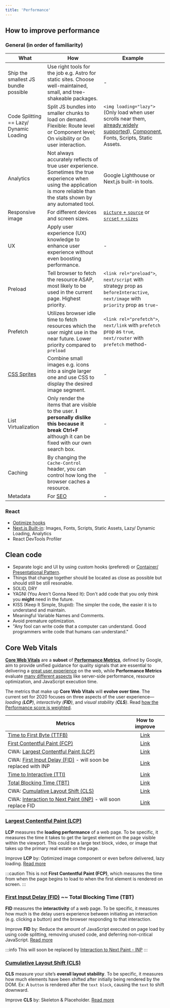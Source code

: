 ```yaml
---
title: 'Performance'
---
```


## How to improve performance

### General (in order of familiarity)

| What                                                      | How                                                                                                                                                                           | Example                                                                                                                                                                                                                               |
| --------------------------------------------------------- | ----------------------------------------------------------------------------------------------------------------------------------------------------------------------------- | ------------------------------------------------------------------------------------------------------------------------------------------------------------------------------------------------------------------------------------- |
| Ship the smallest JS bundle possible                      | Use right tools for the job e.g. Astro for static sites. Choose well-maintained, small, and tree-shakeable packages.                                                          | -                                                                                                                                                                                                                                     |
| Code Splitting == Lazy/ Dynamic Loading                   | Split JS bundles into smaller chunks to load on demand. Flexible: Route level or Component level; On visibility or On user interaction.                                       | `<img loading="lazy">` (Only load when user scrolls near them, [already widely supported](https://caniuse.com/loading-lazy-attr)), [Component](../React/react-snippets.mdx#lazy-load--component-maps), Fonts, Scripts, Static Assets. |
| Analytics                                                 | Not always accurately reflects of true user experience. Sometimes the true experience when using the application is more reliable than the stats shown by any automated tool. | Google Lighthouse or Next.js built-in tools.                                                                                                                                                                                          |
| Responsive image                                          | For different devices and screen sizes.                                                                                                                                       | [`picture` + `source`](./image.md#picture) or [`srcset` + `sizes`](./image.md#srcset-and-sizes)                                                                                                                                       |
| UX                                                        | Apply user experience (UX) knowledge to enhance user experience without even boosting performance.                                                                            | -                                                                                                                                                                                                                                     |
| Preload                                                   | Tell browser to fetch the resource ASAP, most likely to be used in the current page. Highest priority.                                                                        | `<link rel="preload">`, `next/script` with strategy prop as `beforeInteractive`, `next/image` with `priority` prop as `true`-                                                                                                         |
| Prefetch                                                  | Utilizes browser idle time to fetch resources which the user might use in the near future. Lower priority compared to `preload`                                               | `<link rel="prefetch">`, `next/link` with `prefetch` prop as `true`, `next/router` with `prefetch` method-                                                                                                                            |
| [CSS Sprites](https://spritegen.website-performance.org/) | Combine small images e.g. icons into a single larger one and use CSS to display the desired image segment.                                                                    | -                                                                                                                                                                                                                                     |
| List Virtualization                                       | Only render the items that are visible to the user. **I personally dislike this because it break Ctrl+F** although it can be fixed with our own search box.                   | -                                                                                                                                                                                                                                     |
| Caching                                                   | By changing the `Cache-Control` header, you can control how long the browser caches a resource.                                                                               | -                                                                                                                                                                                                                                     |
| Metadata                                                  | For [SEO](./seo.md)                                                                                                                                                           | -                                                                                                                                                                                                                                     |

### React

- [Optimize hooks](../React/hooks.mdx#optimize)
- [Next.js Built-in](https://nextjs.org/docs/app/building-your-application/optimizing): Images, Fonts, Scripts, Static Assets, Lazy/ Dynamic Loading, Analytics
- React DevTools Profiler

## Clean code

- Separate logic and UI by using custom hooks (prefered) or [Container/ Presentational Pattern](https://www.patterns.dev/posts/presentational-container-pattern).
- Things that change together should be located as close as possible but should still be still resonable.
- SOLID, DRY
- YAGNI (You Aren't Gonna Need It): Don't add code that you only think you **might** need in the future.
- KISS (Keep It Simple, Stupid): The simpler the code, the easier it is to understand and maintain.
- Meaningful Variable Names and Comments.
- Avoid premature optimization.
- "Any fool can write code that a computer can understand. Good programmers write code that humans can understand."

## Core Web Vitals

**[Core Web Vitals](https://web.dev/learn-core-web-vitals/)** are a **subset** of **[Performance Metrics](https://web.dev/metrics/)**, defined by Google, aim to provide unified guidance for quality signals that are essential to delivering a <u>great user experience</u> on the web, while **Performance Metrics** evaluate <u>many different aspects</u> like server-side performance, resource optimization, and JavaScript execution time.

The metrics that make up **Core Web Vitals** will **evolve over time**. The current set for 2020 focuses on three aspects of the user experience—_loading (**LCP**)_, _interactivity (**FID**)_, and _visual stability (**CLS**)_. Read [how the Performance score is weighted](https://web.dev/performance-scoring).

| Metrics                                                                               |                 How to improve                  |
| ------------------------------------------------------------------------------------- | :---------------------------------------------: |
| [Time to First Byte (TTFB)](https://web.dev/ttfb/)                                    |     [Link](https://web.dev/optimize-ttfb/)      |
| [First Contentful Paint (FCP)](https://web.dev/fcp/)                                  | [Link](https://web.dev/fcp/#how-to-improve-fcp) |
| CWA: [Largest Contentful Paint (LCP)](https://web.dev/lcp/)                           |      [Link](https://web.dev/optimize-lcp/)      |
| CWA: [First Input Delay (FID)](https://web.dev/fid/) - will soon be replaced with INP |      [Link](https://web.dev/optimize-fid/)      |
| [Time to Interactive (TTI)](https://web.dev/tti/)                                     | [Link](https://web.dev/tti/#how-to-improve-tti) |
| [Total Blocking Time (TBT)](https://web.dev/tbt/)                                     | [Link](https://web.dev/tbt/#how-to-improve-tbt) |
| CWA: [Cumulative Layout Shift (CLS)](https://web.dev/cls/)                            |      [Link](https://web.dev/optimize-cls/)      |
| CWA: [Interaction to Next Paint (INP)](https://web.dev/inp/) - will soon replace FID  |      [Link](https://web.dev/optimize-inp/)      |

### [Largest Contentful Paint (LCP)](https://web.dev/lcp/)

**LCP** measures the **loading performance** of a web page. To be specific, it measures the time it takes to get the largest element on the page visible within the viewport. This could be a large text block, video, or image that takes up the primary real estate on the page.

Improve **LCP** by: Optimized image component or even before delivered, lazy loading. [Read more](https://web.dev/optimize-lcp/)

:::caution
This is not **First Contentful Paint (FCP)**, which measures the time from when the page begins to load to when the first element is rendered on screen.
:::

### [First Input Delay (FID)](https://web.dev/fid/) ~~ Total Blocking Time (TBT)

**FID** measures the **interactivity** of a web page. To be specific, it measures how much is the delay users experience between initiating an interaction (e.g. clicking a button) and the browser responding to that interaction.

Improve **FID** by: Reduce the amount of JavaScript executed on page load by using code splitting, removing unused code, and deferring non-critical JavaScript. [Read more](https://web.dev/optimize-fid/)

:::info
This will soon be replaced by [Interaction to Next Paint - INP](https://web.dev/inp/)
:::

### [Cumulative Layout Shift (CLS)](https://web.dev/cls/)

**CLS** measure your site’s **overall layout stability**. To be specific, it measures how much elements have been shifted after initially being rendered by the DOM. Ex: A `button` is rendered after the `text block`, causing the `text` to shift downward.

Improve **CLS** by: Skeleton & Placeholder. [Read more](https://web.dev/optimize-cls/)
